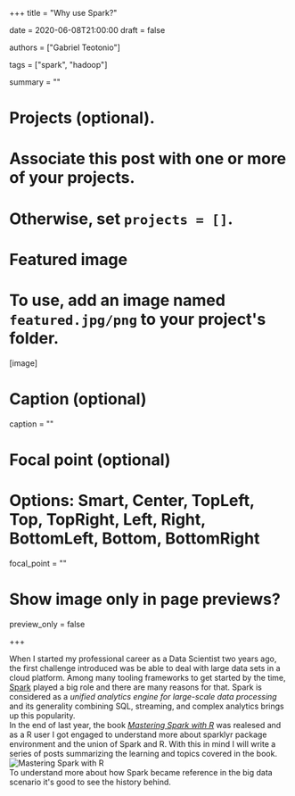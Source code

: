 +++
title = "Why use Spark?"

date = 2020-06-08T21:00:00
draft = false

authors = ["Gabriel Teotonio"]

tags = ["spark", "hadoop"]

summary = ""

# Projects (optional).
#   Associate this post with one or more of your projects.
#   Otherwise, set `projects = []`.


# Featured image
# To use, add an image named `featured.jpg/png` to your project's folder. 
[image]
# Caption (optional)
caption = ""

# Focal point (optional)
# Options: Smart, Center, TopLeft, Top, TopRight, Left, Right, BottomLeft, Bottom, BottomRight
focal_point = ""

# Show image only in page previews?
preview_only = false

+++

When I started my professional career as a Data Scientist two years ago, the first challenge introduced was be able to deal with large data sets in a cloud platform. Among many tooling frameworks to get started by the time, [Spark](https://spark.apache.org/) played a big role and there are many reasons for that. Spark is considered as a *unified analytics engine for large-scale data processing* and its generality combining SQL, streaming, and complex analytics brings up this popularity.  
In the end of last year, the book [_Mastering Spark with R_](https://therinspark.com/) was realesed and as a R user I got engaged to understand more about sparklyr package environment and the union of Spark and R.  With this in mind I will write a series of posts summarizing the learning and topics covered in the book.  
![Mastering Spark with R](/gallery/therinspark.jpg)    
To understand more about how Spark became reference in the big data scenario it's good to see the history behind.
